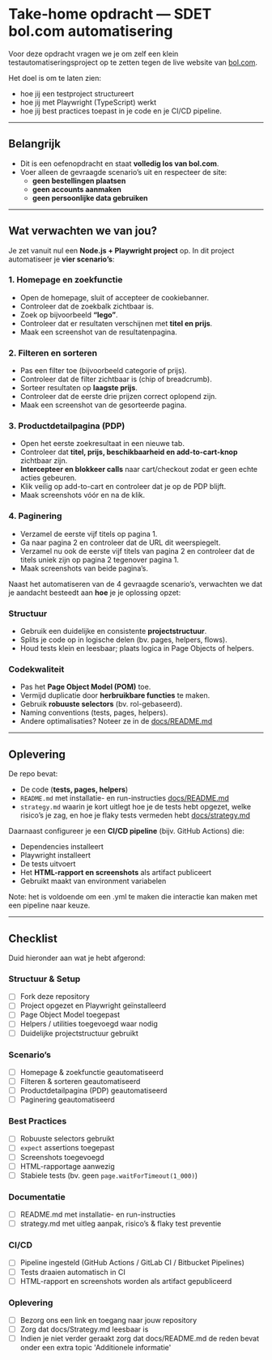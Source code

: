 # Take-home opdracht — SDET bol.com automatisering

Voor deze opdracht vragen we je om zelf een klein testautomatiseringsproject op te zetten tegen de live website van [bol.com](https://www.bol.com).

Het doel is om te laten zien:
- hoe jij een testproject structureert
- hoe jij met Playwright (TypeScript) werkt
- hoe jij best practices toepast in je code en je CI/CD pipeline.  

---

## Belangrijk

- Dit is een oefenopdracht en staat **volledig los van bol.com**.  
- Voer alleen de gevraagde scenario’s uit en respecteer de site:  
  - **geen bestellingen plaatsen**  
  - **geen accounts aanmaken**  
  - **geen persoonlijke data gebruiken**  

---

## Wat verwachten we van jou?

Je zet vanuit nul een **Node.js + Playwright project** op. In dit project automatiseer je **vier scenario’s**:

### 1. Homepage en zoekfunctie

- Open de homepage, sluit of accepteer de cookiebanner.  
- Controleer dat de zoekbalk zichtbaar is.  
- Zoek op bijvoorbeeld **“lego”**.  
- Controleer dat er resultaten verschijnen met **titel en prijs**.  
- Maak een screenshot van de resultatenpagina.  

### 2. Filteren en sorteren

- Pas een filter toe (bijvoorbeeld categorie of prijs).  
- Controleer dat de filter zichtbaar is (chip of breadcrumb).  
- Sorteer resultaten op **laagste prijs**.  
- Controleer dat de eerste drie prijzen correct oplopend zijn.  
- Maak een screenshot van de gesorteerde pagina.  

### 3. Productdetailpagina (PDP)

- Open het eerste zoekresultaat in een nieuwe tab.  
- Controleer dat **titel, prijs, beschikbaarheid en add-to-cart-knop** zichtbaar zijn.  
- **Intercepteer en blokkeer calls** naar cart/checkout zodat er geen echte acties gebeuren.  
- Klik veilig op add-to-cart en controleer dat je op de PDP blijft.  
- Maak screenshots vóór en na de klik.  

### 4. Paginering

- Verzamel de eerste vijf titels op pagina 1.  
- Ga naar pagina 2 en controleer dat de URL dit weerspiegelt.  
- Verzamel nu ook de eerste vijf titels van pagina 2 en controleer dat de titels uniek zijn op pagina 2 tegenover pagina 1.  
- Maak screenshots van beide pagina’s.  

Naast het automatiseren van de 4 gevraagde scenario’s, verwachten we dat je aandacht besteedt aan **hoe** je je oplossing opzet:

### Structuur

- Gebruik een duidelijke en consistente **projectstructuur**.
- Splits je code op in logische delen (bv. pages, helpers, flows).
- Houd tests klein en leesbaar; plaats logica in Page Objects of helpers.

### Codekwaliteit

- Pas het **Page Object Model (POM)** toe.
- Vermijd duplicatie door **herbruikbare functies** te maken.
- Gebruik **robuuste selectors** (bv. rol-gebaseerd).
- Naming conventions (tests, pages, helpers). 
- Andere optimalisaties? Noteer ze in de [docs/README.md](./README.md)  

---

## Oplevering

De repo bevat:
- De code (**tests, pages, helpers**)  
- `README.md` met installatie- en run-instructies [docs/README.md](./README.md)  
- `strategy.md` waarin je kort uitlegt hoe je de tests hebt opgezet, welke risico’s je zag, en hoe je flaky tests vermeden hebt  [docs/strategy.md](./strategy.md)  

Daarnaast configureer je een **CI/CD pipeline** (bijv. GitHub Actions) die:  
- Dependencies installeert  
- Playwright installeert  
- De tests uitvoert  
- Het **HTML-rapport en screenshots** als artifact publiceert  
- Gebruikt maakt van environment variabelen

Note: het is voldoende om een .yml te maken die interactie kan maken met een pipeline naar keuze.

---

## Checklist

Duid hieronder aan wat je hebt afgerond:

### Structuur & Setup

- [ ] Fork deze repository
- [ ] Project opgezet en Playwright geïnstalleerd
- [ ] Page Object Model toegepast
- [ ] Helpers / utilities toegevoegd waar nodig
- [ ] Duidelijke projectstructuur gebruikt

### Scenario’s

- [ ] Homepage & zoekfunctie geautomatiseerd
- [ ] Filteren & sorteren geautomatiseerd
- [ ] Productdetailpagina (PDP) geautomatiseerd
- [ ] Paginering geautomatiseerd

### Best Practices

- [ ] Robuuste selectors gebruikt
- [ ] `expect` assertions toegepast
- [ ] Screenshots toegevoegd
- [ ] HTML-rapportage aanwezig
- [ ] Stabiele tests (bv. geen `page.waitForTimeout(1_000)`)

### Documentatie

- [ ] README.md met installatie- en run-instructies
- [ ] strategy.md met uitleg aanpak, risico’s & flaky test preventie

### CI/CD

- [ ] Pipeline ingesteld (GitHub Actions / GitLab CI / Bitbucket Pipelines)
- [ ] Tests draaien automatisch in CI
- [ ] HTML-rapport en screenshots worden als artifact gepubliceerd

### Oplevering

- [ ] Bezorg ons een link en toegang naar jouw repository 
- [ ] Zorg dat docs/Strategy.md leesbaar is 
- [ ] Indien je niet verder geraakt zorg dat docs/README.md de reden bevat onder een extra topic 'Additionele informatie'